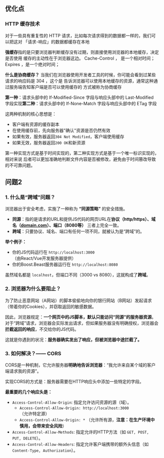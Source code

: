 ## 优化点

### **HTTP 缓存技术**

对于⼀些具有重复性的 HTTP 请求，⽐如每次请求得到的数据都⼀样的，我们可以把这对 「请求-响应」的数据都缓存在本地

**强缓存**指的是只要浏览器判断缓存没有过期，则直接使⽤浏览器的本地缓存，决定是否使⽤ 缓存的主动性在于浏览器这边。
Cache-Control ， 是⼀个相对时间； Expires ，是⼀个绝对时间；

**什么是协商缓存？**  当我们在浏览器使⽤开发者⼯具的时候，你可能会看到过某些请求的响应码是  304 ，这个是 告诉浏览器可以使⽤本地缓存的资源，通常这种通过服务端告知客户端是否可以使⽤缓存的 ⽅式被称为协商缓存

**第⼀种**：请求头部中的  If-Modified-Since 字段与响应头部中的  Last-Modified 字段实现**第⼆种**：请求头部中的  If-None-Match 字段与响应头部中的  ETag 字段

这两种机制的核心思想是：

- 客户端有资源的缓存副本
- 在使用缓存前，先向服务器"确认"资源是否仍然有效
- 如果有效，服务器返回`304 Not Modified`，客户端使用缓存
- 如果无效，服务器返回`200 OK`和新资源

第⼀种实现⽅式是基于时间实现的，第⼆种实现⽅式是基于⼀个唯⼀标识实现的，相对来说 后者可以更加准确地判断⽂件内容是否被修改，避免由于时间篡改导致的不可靠问题。



## 问题2

### 1. 什么是“跨域”问题？

浏览器出于安全考虑，实施了一种称为 **“同源策略”** 的安全措施。

- **同源**：指的是请求的URL和提供JS代码的网页URL在**协议（http/https）、域名（[domain.com](https://domain.com/)）、端口（8080等）** 三者上完全一致。
- **跨域**：只要协议、域名、端口有任何一项不同，就被认为是“跨域”的。

**举个例子：**

- 你的JS代码运行在 `http://localhost:3000` （由React/Vue开发服务器提供）
- 你的Boost.Beast服务器运行在 `http://localhost:8080`

虽然域名都是 `localhost`，但端口不同（3000 vs 8080），这就构成了**跨域**。

### 2. 浏览器为什么要阻止？

为了防止恶意网站（A网站）的脚本偷偷地向你的银行网站（B网站）发起请求（带着你的Cookies），并窃取返回的敏感数据。

因此，浏览器规定：**一个网页中的JS脚本，默认只能访问“同源”的服务器资源**。对于“跨域”请求，浏览器会实际发出请求，但如果服务器没有明确授权，浏览器会**拦截返回的响应**，不交给你的JS代码。

这就是你遇到的状况：**服务器确实发出了响应，但被浏览器中途拦截了。**

### 3. 如何解决？—— CORS

CORS是一种机制，它允许服务器**明确地告诉浏览器**：“我允许来自某个域的客户端请求我的资源”。

实现CORS的方式是：服务器需要在HTTP响应头中添加一些特定的字段。

**最重要的几个响应头是：**

- `Access-Control-Allow-Origin`: 指定允许访问资源的源（域）。
  - `Access-Control-Allow-Origin: http://localhost:3000` （允许特定源）
  - `Access-Control-Allow-Origin: *` （允许所有源，**注意：在生产环境中慎用，会带来安全风险**）
- `Access-Control-Allow-Methods`: 指定允许的HTTP方法（如 `GET, POST, PUT, DELETE`）。
- `Access-Control-Allow-Headers`: 指定允许客户端携带的额外头信息（如 `Content-Type, Authorization`）。




